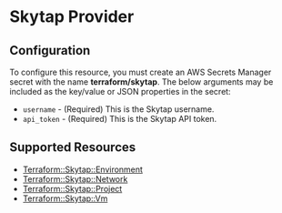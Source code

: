 # Skytap Provider

## Configuration

To configure this resource, you must create an AWS Secrets Manager secret with the name **terraform/skytap**. The below arguments may be included as the key/value or JSON properties in the secret:

* `username` - (Required) This is the Skytap username.
* `api_token` - (Required) This is the Skytap API token.





## Supported Resources

* [Terraform::Skytap::Environment](Environment.md)
* [Terraform::Skytap::Network](Network.md)
* [Terraform::Skytap::Project](Project.md)
* [Terraform::Skytap::Vm](Vm.md)